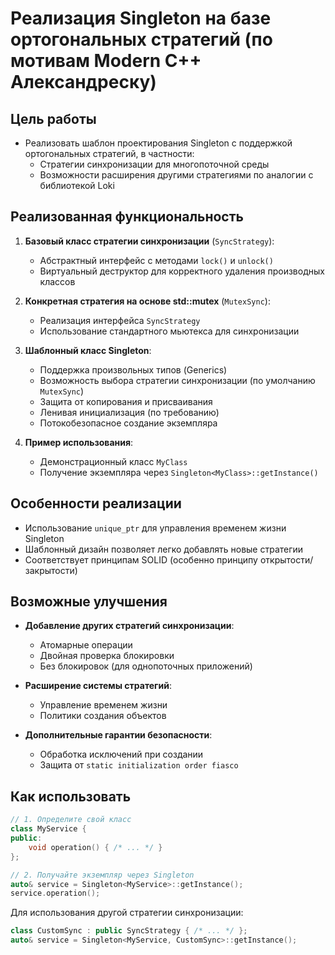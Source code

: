 # Реализация Singleton на базе ортогональных стратегий (по мотивам Modern C++ Александреску)

## Цель работы

- Реализовать шаблон проектирования Singleton с поддержкой ортогональных стратегий, в частности:
  - Стратегии синхронизации для многопоточной среды
  - Возможности расширения другими стратегиями по аналогии с библиотекой Loki

## Реализованная функциональность

1. **Базовый класс стратегии синхронизации** (`SyncStrategy`):
   - Абстрактный интерфейс с методами `lock()` и `unlock()`
   - Виртуальный деструктор для корректного удаления производных классов

2. **Конкретная стратегия на основе std::mutex** (`MutexSync`):
   - Реализация интерфейса `SyncStrategy`
   - Использование стандартного мьютекса для синхронизации

3. **Шаблонный класс Singleton**:
   - Поддержка произвольных типов (Generics)
   - Возможность выбора стратегии синхронизации (по умолчанию `MutexSync`)
   - Защита от копирования и присваивания
   - Ленивая инициализация (по требованию)
   - Потокобезопасное создание экземпляра

4. **Пример использования**:
   - Демонстрационный класс `MyClass`
   - Получение экземпляра через `Singleton<MyClass>::getInstance()`

## Особенности реализации

- Использование `unique_ptr` для управления временем жизни Singleton
- Шаблонный дизайн позволяет легко добавлять новые стратегии
- Соответствует принципам SOLID (особенно принципу открытости/закрытости)

## Возможные улучшения

- **Добавление других стратегий синхронизации**:
  - Атомарные операции
  - Двойная проверка блокировки
  - Без блокировок (для однопоточных приложений)

- **Расширение системы стратегий**:
  - Управление временем жизни
  - Политики создания объектов

- **Дополнительные гарантии безопасности**:
  - Обработка исключений при создании
  - Защита от `static initialization order fiasco`

## Как использовать

```cpp
// 1. Определите свой класс
class MyService {
public:
    void operation() { /* ... */ }
};

// 2. Получайте экземпляр через Singleton
auto& service = Singleton<MyService>::getInstance();
service.operation();
```

Для использования другой стратегии синхронизации:

```cpp
class CustomSync : public SyncStrategy { /* ... */ };
auto& service = Singleton<MyService, CustomSync>::getInstance();
```
